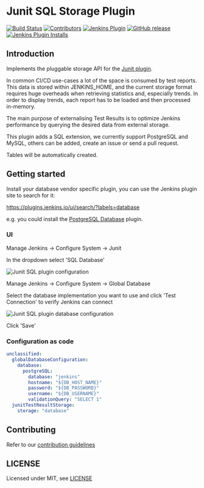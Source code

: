 # Junit SQL Storage Plugin

[![Build Status](https://ci.jenkins.io/job/Plugins/job/junit-sql-storage-plugin/job/master/badge/icon)](https://ci.jenkins.io/job/Plugins/job/junit-sql-storage-plugin/job/master/)
[![Contributors](https://img.shields.io/github/contributors/jenkinsci/junit-sql-storage-plugin.svg)](https://github.com/jenkinsci/junit-sql-storage-plugin/graphs/contributors)
[![Jenkins Plugin](https://img.shields.io/jenkins/plugin/v/junit-sql-storage.svg)](https://plugins.jenkins.io/junit-sql-storage)
[![GitHub release](https://img.shields.io/github/release/jenkinsci/junit-sql-storage-plugin.svg?label=changelog)](https://github.com/jenkinsci/junit-sql-storage-plugin/releases/latest)
[![Jenkins Plugin Installs](https://img.shields.io/jenkins/plugin/i/junit-sql-storage.svg?color=blue)](https://plugins.jenkins.io/junit-sql-storage)

## Introduction

Implements the pluggable storage API for the [Junit plugin](https://plugins.jenkins.io/junit/).

In common CI/CD use-cases a lot of the space is consumed by test reports. 
This data is stored within JENKINS_HOME, and the current storage format requires huge overheads when retrieving statistics and, especially trends. 
In order to display trends, each report has to be loaded and then processed in-memory.

The main purpose of externalising Test Results is to optimize Jenkins performance by querying the desired data from external storage.

This plugin adds a SQL extension, we currently support PostgreSQL and MySQL, others can be added, create an issue or send a pull request.

Tables will be automatically created.

## Getting started

Install your database vendor specific plugin, you can use the Jenkins plugin site to search for it:

https://plugins.jenkins.io/ui/search/?labels=database

e.g. you could install the [PostgreSQL Database](https://plugins.jenkins.io/database-postgresql/) plugin.

### UI

Manage Jenkins → Configure System → Junit

In the dropdown select 'SQL Database'

![Junit SQL plugin configuration](images/junit-sql-config-screen.png)

Manage Jenkins → Configure System → Global Database

Select the database implementation you want to use and click 'Test Connection' to verify Jenkins can connect

![Junit SQL plugin database configuration](images/junit-sql-database-config.png)

Click 'Save'

### Configuration as code

```yaml
unclassified:
  globalDatabaseConfiguration:
    database:
      postgreSQL:
        database: "jenkins"
        hostname: "${DB_HOST_NAME}"
        password: "${DB_PASSWORD}"
        username: "${DB_USERNAME}"
        validationQuery: "SELECT 1"
  junitTestResultStorage:
    storage: "database"
```

## Contributing

Refer to our [contribution guidelines](https://github.com/jenkinsci/.github/blob/master/CONTRIBUTING.md)

## LICENSE

Licensed under MIT, see [LICENSE](LICENSE.md)

